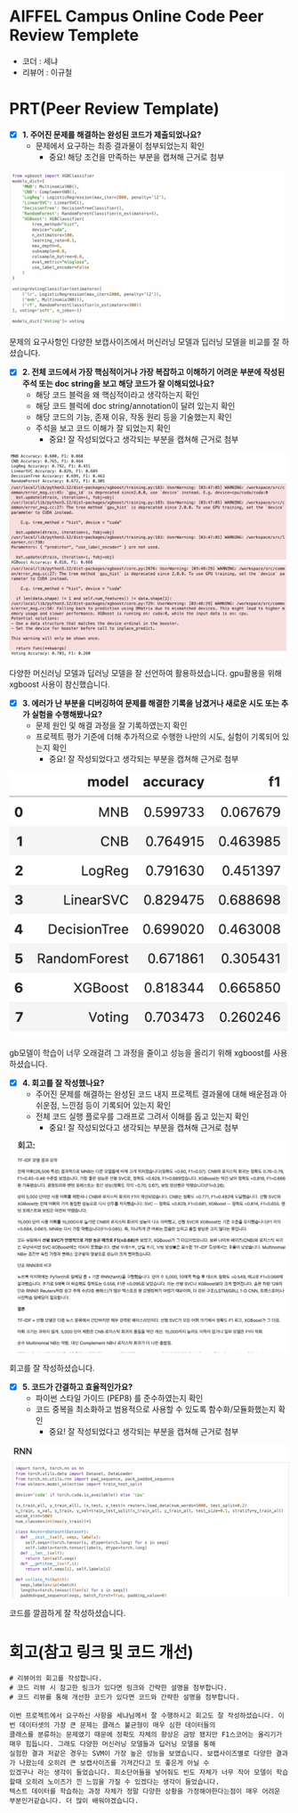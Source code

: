 # AIFFEL Campus Online Code Peer Review Templete
- 코더 : 세냐
- 리뷰어 : 이규철


# PRT(Peer Review Template)
- [X]  **1. 주어진 문제를 해결하는 완성된 코드가 제출되었나요?**
    - 문제에서 요구하는 최종 결과물이 첨부되었는지 확인
        - 중요! 해당 조건을 만족하는 부분을 캡쳐해 근거로 첨부

![gd](gd021.png)

문제의 요구사항인 다양한 보캡사이즈에서 머신러닝 모델과 딥러닝 모델을 비교를 잘 하셨습니다.
    
- [X]  **2. 전체 코드에서 가장 핵심적이거나 가장 복잡하고 이해하기 어려운 부분에 작성된 
주석 또는 doc string을 보고 해당 코드가 잘 이해되었나요?**
    - 해당 코드 블럭을 왜 핵심적이라고 생각하는지 확인
    - 해당 코드 블럭에 doc string/annotation이 달려 있는지 확인
    - 해당 코드의 기능, 존재 이유, 작동 원리 등을 기술했는지 확인
    - 주석을 보고 코드 이해가 잘 되었는지 확인
        - 중요! 잘 작성되었다고 생각되는 부분을 캡쳐해 근거로 첨부

![gd](gd022.png)

다양한 머신러닝 모델과 딥러닝 모델을 잘 선언하여 활용하셨습니다. gpu활용을 위해 xgboost 사용이 참신했습니다.
        
- [X]  **3. 에러가 난 부분을 디버깅하여 문제를 해결한 기록을 남겼거나
새로운 시도 또는 추가 실험을 수행해봤나요?**
    - 문제 원인 및 해결 과정을 잘 기록하였는지 확인
    - 프로젝트 평가 기준에 더해 추가적으로 수행한 나만의 시도, 
    실험이 기록되어 있는지 확인
        - 중요! 잘 작성되었다고 생각되는 부분을 캡쳐해 근거로 첨부

![gd](gd023.png)

gb모델이 학습이 너무 오래걸려 그 과정을 줄이고 성능을 올리기 위해 xgboost를 사용하셨습니다.
        
- [X]  **4. 회고를 잘 작성했나요?**
    - 주어진 문제를 해결하는 완성된 코드 내지 프로젝트 결과물에 대해
    배운점과 아쉬운점, 느낀점 등이 기록되어 있는지 확인
    - 전체 코드 실행 플로우를 그래프로 그려서 이해를 돕고 있는지 확인
        - 중요! 잘 작성되었다고 생각되는 부분을 캡쳐해 근거로 첨부

![gd](gd025.png)

회고를 잘 작성하셨습니다.
        
- [X]  **5. 코드가 간결하고 효율적인가요?**
    - 파이썬 스타일 가이드 (PEP8) 를 준수하였는지 확인
    - 코드 중복을 최소화하고 범용적으로 사용할 수 있도록 함수화/모듈화했는지 확인
        - 중요! 잘 작성되었다고 생각되는 부분을 캡쳐해 근거로 첨부

![gd](gd024.png)

코드를 깔끔하게 잘 작성하셨습니다.

# 회고(참고 링크 및 코드 개선)
```
# 리뷰어의 회고를 작성합니다.
# 코드 리뷰 시 참고한 링크가 있다면 링크와 간략한 설명을 첨부합니다.
# 코드 리뷰를 통해 개선한 코드가 있다면 코드와 간략한 설명을 첨부합니다.

이번 프로젝트에서 요구하신 사항을 세냐님께서 잘 수행하시고 회고도 잘 작성하셨습니다. 이번 데이터셋의 가장 큰 문제는 클래스 불균형이 매우 심한 데이터들의
클래스를 분류하는 문제였기 때문에 정확도 자체의 향상은 금방 됐지만 F1스코어는 올리기가 매우 힘듭니다. 그래도 다양한 머신러닝 모델들과 딥러닝 모델을 통해
실험한 결과 저같은 경우는 SVM이 가장 높은 성능을 보였습니다. 보캡사이즈별로 다양한 결과가 나왔는데 오히려 큰 보캡사이즈를 가져간다고 또 좋은게 아닐 수 
있겠구나 라는 생각이 들었습니다. 희소단어들을 넣어줘도 빈도 자체가 너무 작아 모델이 학습할때 오히려 노이즈가 낀 느낌을 가질 수 있겠다는 생각이 들었습니다.
텍스트 데이터를 학습하는 과정 자체가 정말 다양한 상황을 가정해야한다는점이 매우 어려운 부분인거같습니다. 더 많이 배워야겠습니다. 
